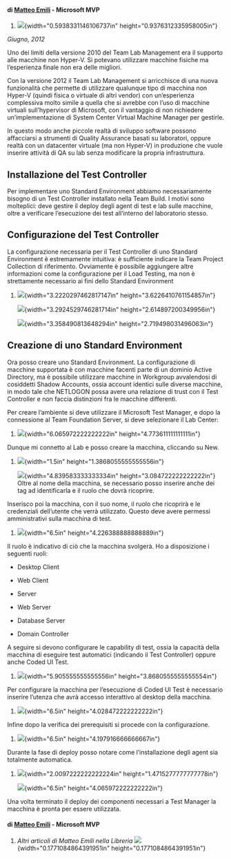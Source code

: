 #### di [Matteo Emili](https://mvp.support.microsoft.com/profile/Matteo.Emili) - Microsoft MVP

1.  ![](./img//media/image1.png){width="0.5938331146106737in"
    height="0.9376312335958005in"}

*Giugno, 2012*

Uno dei limiti della versione 2010 del Team Lab Management era il
supporto alle macchine non Hyper-V. Si potevano utilizzare macchine
fisiche ma l’esperienza finale non era delle migliori.

Con la versione 2012 il Team Lab Management si arricchisce di una nuova
funzionalità che permette di utilizzare qualunque tipo di macchina non
Hyper-V (quindi fisica o virtuale di altri vendor) con un’esperienza
complessiva molto simile a quella che si avrebbe con l’uso di macchine
virtuali sull’hypervisor di Microsoft, con il vantaggio di non
richiedere un’implementazione di System Center Virtual Machine Manager
per gestirle.

In questo modo anche piccole realtà di sviluppo software possono
affacciarsi a strumenti di Quality Assurance basati su laboratori,
oppure realtà con un datacenter virtuale (ma non Hyper-V) in produzione
che vuole inserire attività di QA su lab senza modificare la propria
infrastruttura.

Installazione del Test Controller
---------------------------------

Per implementare uno Standard Environment abbiamo necessariamente
bisogno di un Test Controller installato nella Team Build. I motivi sono
molteplici: deve gestire il deploy degli agent di test e lab sulle
macchine, oltre a verificare l’esecuzione dei test all’interno del
laboratorio stesso.

Configurazione del Test Controller
----------------------------------

La configurazione necessaria per il Test Controller di uno Standard
Environment è estremamente intuitiva: è sufficiente indicare la Team
Project Collection di riferimento. Ovviamente è possibile aggiungere
altre informazioni come la configurazione per il Load Testing, ma non è
strettamente necessario ai fini dello Standard Environment

1.  ![](./img//media/image2.png){width="3.2220297462817147in"
    height="3.6226410761154857in"}

    ![](./img//media/image3.png){width="3.2924529746281714in"
    height="2.614897200349956in"}

    ![](./img//media/image4.png){width="3.358490813648294in"
    height="2.719498031496063in"}

Creazione di uno Standard Environment
-------------------------------------

Ora posso creare uno Standard Environment. La configurazione di macchine
supportata è con macchine facenti parte di un dominio Active Directory,
ma è possibile utilizzare macchine in Workgroup avvalendosi di
cosiddetti Shadow Accounts, ossia account identici sulle diverse
macchine, in modo tale che NETLOGON possa avere una relazione di trust
con il Test Controller e non faccia distinzioni fra le macchine
differenti.

Per creare l’ambiente si deve utilizzare il Microsoft Test Manager, e
dopo la connessione al Team Foundation Server, si deve selezionare il
Lab Center:

1.  ![](./img//media/image5.png){width="6.065972222222222in"
    height="4.773611111111111in"}

Dunque mi connetto al Lab e posso creare la macchina, cliccando su New.

1.  ![](./img//media/image6.png){width="1.5in"
    height="1.3868055555555556in"}

    ![](./img//media/image7.png){width="4.839583333333334in"
    height="3.084722222222222in"}\
    Oltre al nome della macchina, se necessario posso inserire anche dei
    tag ad identificarla e il ruolo che dovrà ricoprire.

Inserisco poi la macchina, con il suo nome, il ruolo che ricoprirà e le
credenziali dell’utente che verrà utilizzato. Questo deve avere permessi
amministrativi sulla macchina di test.

1.  ![](./img//media/image8.png){width="6.5in"
    height="4.226388888888889in"}

Il ruolo è indicativo di ciò che la macchina svolgerà. Ho a disposizione
i seguenti ruoli:

-   Desktop Client

-   Web Client

-   Server

-   Web Server

-   Database Server

-   Domain Controller

A seguire si devono configurare le capability di test, ossia la capacità
della macchina di eseguire test automatici (indicando il Test
Controller) oppure anche Coded UI Test.

1.  ![](./img//media/image9.png){width="5.905555555555556in"
    height="3.8680555555555554in"}

Per configurare la macchina per l’esecuzione di Coded UI Test è
necessario inserire l’utenza che avrà accesso interattivo al desktop
della macchina.

1.  ![](./img//media/image10.png){width="6.5in"
    height="4.028472222222222in"}

Infine dopo la verifica dei prerequisiti si procede con la
configurazione.

1.  ![](./img//media/image11.png){width="6.5in"
    height="4.197916666666667in"}

Durante la fase di deploy posso notare come l’installazione degli agent
sia totalmente automatica.

1.  ![](./img//media/image12.png){width="2.0097222222222224in"
    height="1.4715277777777778in"}

    ![](./img//media/image13.png){width="6.5in"
    height="4.065972222222222in"}

Una volta terminato il deploy dei componenti necessari a Test Manager la
macchina è pronta per essere utilizzata.

#### di [Matteo Emili](https://mvp.support.microsoft.com/profile/Matteo.Emili) - Microsoft MVP

1.  *Altri articoli di Matteo Emili nella Libreria*
    ![](./img//media/image14.png){width="0.1771084864391951in"
    height="0.1771084864391951in"}


